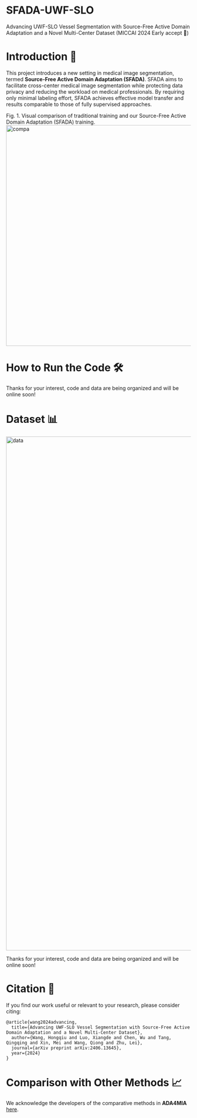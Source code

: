 # SFADA-UWF-SLO
Advancing UWF-SLO Vessel Segmentation with Source-Free Active Domain Adaptation and a Novel Multi-Center Dataset (MICCAI 2024 Early accept 🎉)

# Introduction 📑

This project introduces a new setting in medical image segmentation, termed **Source-Free Active Domain Adaptation (SFADA)**. SFADA aims to facilitate cross-center medical image segmentation while protecting data privacy and reducing the workload on medical professionals. By requiring only minimal labeling effort, SFADA achieves effective model transfer and results comparable to those of fully supervised approaches.

Fig. 1. Visual comparison of traditional training and our Source-Free Active Domain Adaptation (SFADA) training.
<img width="600" alt="compa" src="https://github.com/whq-xxh/Active-GTV-Seg/assets/119860058/faea09fc-2437-434d-a332-356529a101ea">

# How to Run the Code 🛠
Thanks for your interest, code and data are being organized and will be online soon!

# Dataset 📊
<img width="1396" alt="data" src="https://github.com/user-attachments/assets/585243ea-4da6-403a-b831-9b504af9ae1f">

Thanks for your interest, code and data are being organized and will be online soon!

# Citation 📖

If you find our work useful or relevant to your research, please consider citing:
```
@article{wang2024advancing,
  title={Advancing UWF-SLO Vessel Segmentation with Source-Free Active Domain Adaptation and a Novel Multi-Center Dataset},
  author={Wang, Hongqiu and Luo, Xiangde and Chen, Wu and Tang, Qingqing and Xin, Mei and Wang, Qiong and Zhu, Lei},
  journal={arXiv preprint arXiv:2406.13645},
  year={2024}
}
```

# Comparison with Other Methods 📈

We acknowledge the developers of the comparative methods in **ADA4MIA** [here](https://github.com/whq-xxh/ADA4MIA).

